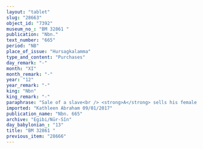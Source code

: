```yaml
---
layout: "tablet"
slug: "28663"
object_id: "7392"
museum_no_: "BM 32861 "
publication: "Nbn."
text_number: "665"
period: "NB"
place_of_issue: "Hursagkalamma"
type_and_content: "Purchases"
day_remark: "-"
month: "XI"
month_remark: "-"
year: "12"
year_remark: "-"
king: "Nbn"
king_remark: "-"
paraphrase: "Sale of a slave<br /> <strong>A</strong> sells his female slave <strong><sup>f</sup>C</strong> for the full price of 1 mina and 10 shekels of silver to <strong>B</strong>. The seller guarantees against (suits brought by) a person acting unlawfully (<em>sēh&ucirc;</em>) or a person claiming (<em>pāqirānu</em>) that <strong><sup>f</sup>C</strong> is a royal slaves (<em>amat &scaron;arrūtu</em>) or a free person (<em>mār ban&ecirc;</em>). &nbsp;<strong>A</strong> acknowledges that he has received (<em>eṭēru</em>) the silver. Names of 5 witnesses and the scribe.<br /> &nbsp;<br /> <strong>A</strong> = Bēl-rēmanni/L&acirc;bā&scaron;i-Marduk//A&scaron;gandu; <strong>B</strong> = Sūqāya/Balāssu//Pahāru; <strong><sup>f</sup>C</strong> = <sup>f</sup>Amtia"
imported: "Kathleen Abraham 09/01/2017"
publication_name: "Nbn. 665"
archive: "Egibi/Nūr-Sîn"
day_babylonian_: "13"
title: "BM 32861 "
previous_item: "28666"
---
```

